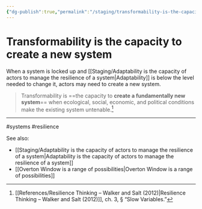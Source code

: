 ```yaml
---
{"dg-publish":true,"permalink":"/staging/transformability-is-the-capacity-to-create-a-new-system/"}
---
```



# Transformability is the capacity to create a new system

When a system is locked up and [[Staging/Adaptability is the capacity of actors to manage the resilience of a system\|Adaptability]] is below the level needed to change it, actors may need to create a new system.

> Transformability is ==the capacity to **create a fundamentally new system**== when ecological, social, economic, and political conditions make the existing system untenable.[^1]


---
#systems #resilience 

See also:
 - [[Staging/Adaptability is the capacity of actors to manage the resilience of a system\|Adaptability is the capacity of actors to manage the resilience of a system]]
 - [[Overton Window is a range of possibilities\|Overton Window is a range of possibilities]]

[^1]: [[References/Resilience Thinking – Walker and Salt (2012)\|Resilience Thinking – Walker and Salt (2012)]], ch. 3, § “Slow Variables.”